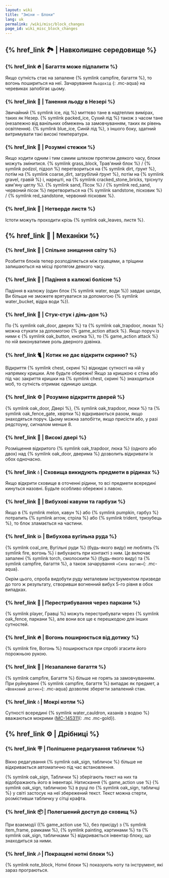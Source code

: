 ```yaml
---
layout: wiki
title: "Зміни — Блоки"
lang: uk
permalink: /wiki/misc/block_changes
page_id: wiki_misc_block_changes
---
```


## {% href_link 🏞️ | Навколишнє середовище %}

### {% href_link 🔥 | Багаття може підпалити %}
Якщо сутність стає на запалене {% symlink campfire, багаття %}, то вогонь пошириться на неї. Зачарування `Льодохід` {: .mc-aqua} на черевиках запобігає цьому.

### {% href_link 🧊 | Танення льоду в Незері %}
Звичайний {% symlink ice, лід %} миттєво тане в надтеплих вимірах, таких як Незер. {% symlink packed_ice, Сухий лід %} також з часом тане (незалежно від ванільних обмежень за замовчуванням, таких як рівень освітлення). {% symlink blue_ice, Синій лід %}, з іншого боку, здатний витримувати такі високі температури.

### {% href_link 🐾 | Розумні стежки %}
Якщо ходити одним і тим самим шляхом протягом деякого часу, блоки можуть змінитися. {% symlink grass_block, Трав'яний блок %} / {% symlink podzol, підзол %} перетвориться на {% symlink dirt, ґрунт %}, потім на {% symlink coarse_dirt, загрубілий ґрунт %}, потім на {% symlink gravel, гравій %} і, нарешті, на {% symlink cracked_stone_bricks, тріснуту кам'яну цеглу %}. {% symlink sand, Пісок %} / {% symlink red_sand, червоний пісок %} перетвориться на {% symlink sandstone, пісковик %} / {% symlink red_sandstone, червоний пісковик %}.

### {% href_link 🍃 | Нетверде листя %}
Істоти можуть проходити крізь {% symlink oak_leaves, листя %}.



## {% href_link 🔧 | Механіки %}

### {% href_link 🔄 | Спільне знищення світу %}
Розбиття блоків тепер розподіляється між гравцями, а тріщини залишаються на місці протягом деякого часу.

### {% href_link 🌊 | Падіння в калюжі болісне %}
Падіння в калюжу (один блок {% symlink water, води %}) завдає шкоди, Ви більше не зможете врятуватися за допомогою {% symlink water_bucket, відра води %}).

### {% href_link 🔔 | Стук-стук і дінь-дон %}
По {% symlink oak_door, дверях %} та {% symlink oak_trapdoor, люках %} можна стукати за допомогою {% game_action attack %}. Якщо поруч із ними є {% symlink oak_button, кнопка %}, то {% game_action attack %} по ній виконуватиме роль дверного дзвінка.

### {% href_link 🐈 | Котик не дає відкрити скриню? %}
Відкриття {% symlink chest, скрині %} відкидає сутності на ній у напрямку кришки. Але будьте обережні! Якщо за кришкою є стіна або під час закриття кришки на {% symlink chest, скрині %} знаходиться моб, то сутність отримає одиницю шкоди.

### {% href_link ⚙️ | Розумне відкриття дверей %}
{% symlink oak_door, Двері %}, {% symlink oak_trapdoor, люки %} та {% symlink oak_fence_gate, хвіртки %} відкриваються разом, якщо знаходяться поруч. Цьому можна запобігти, якщо присісти або, у разі редстоуну, сигналом менше 8.

### {% href_link 🚪 | Високі двері %}
Розміщення відкритого {% symlink oak_trapdoor, люка %} (одного або двох) над {% symlink oak_door, дверима %} дозволить відкривати їх обох одночасно.

### {% href_link 💧 | Сховища викидують предмети в рідинах %}
Якщо відкрити сховище в оточенні рідини, то всі предмети всередині кинуться назовні. Будьте особливо обережні з лавою.

### {% href_link 🍈 | Вибухові кавуни та гарбузи %}
Якщо в {% symlink melon, кавун %} або {% symlink pumpkin, гарбуз %} потрапить {% symlink arrow, стріла %} або {% symlink trident, тризубець %}, то блок зламається на частини.

### {% href_link 💥 | Вибухова вугільна руда %}
{% symlink coal_ore, Вугільні руди %} (будь-якого виду) не люблять {% symlink fire, вогонь %} і вибухають при контакті з ним. Це включає запалені {% symlink torch, смолоскипи %} (будь-якого виду) та {% symlink campfire, багаття %}, а також зачарування `«Сила вогню»`{: .mc-aqua}.

Окрім цього, спроба видобути руду металевим інструментом призведе до того ж результату, створивши вогненний вибух 5-го рівня в обох випадках.

### {% href_link 🚧 | Перестрибування через паркани %}
{% symlink player, Гравці %} можуть перестрибувати через {% symlink oak_fence, паркани %}, але вони все ще є перешкодою для інших сутностей.

### {% href_link 🔥 | Вогонь поширюється від дотику %}
{% symlink fire, Вогонь %} поширюється при спробі згасити його порожньою рукою.

### {% href_link 🧯 | Незапалене багаття %}
{% symlink campfire, Багаття %} більше не горять за замовчуванням. При руйнуванні {% symlink campfire, багаття %} випадає як предмет, а `«Шовковий дотик»`{: .mc-aqua} дозволяє зберегти запалений стан.

### {% href_link 💧 | Мокрі котли %}
Сутності всередині {% symlink water_cauldron, казанів з водою %} вважаються мокрими ([MC-145311](https://bugs.mojang.com/browse/MC-145311){: .mc .mc-gold}).



## {% href_link ⚙️ | Дрібниці %}

### {% href_link 🪧 | Поліпшене редагування табличок %}
Вікно редагування {% symlink oak_sign, табличок %} більше не відкривається автоматично під час встановлення.

{% symlink oak_sign, Таблички %} зберігають текст на них та відображають його в інвентарі. Натискання {% game_action use %} {% symlink oak_sign, табличкою %} в руці по {% symlink oak_sign, табличці %} у світі застосує на неї збережений текст. Текст можна стерти, розмістивши табличку у сітці крафта.

### {% href_link 📦 | Полегшений доступ до сховищ %}
При взаємодії ({% game_action use %}, без присіду) з {% symlink item_frame, рамками %}, {% symlink painting, картинами %} та {% symlink oak_sign, табличками %} відкривається інвентар блоку, що знаходиться за ними.

### {% href_link 🎶 | Покращені нотні блоки %}
{% symlink note_block, Нотні блоки %} показують ноту та інструмент, які зараз програються.
